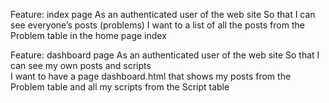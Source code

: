 Feature: index page
As an authenticated user of the web site
So that  I can see everyone’s posts (problems)
I want to a list of all the posts from the Problem table in the home page index


Feature: dashboard page
As an authenticated user of the web site
So that  I can see my own posts and scripts  
I want to have a page dashboard.html that shows my posts from the Problem table and all my scripts from the Script table
